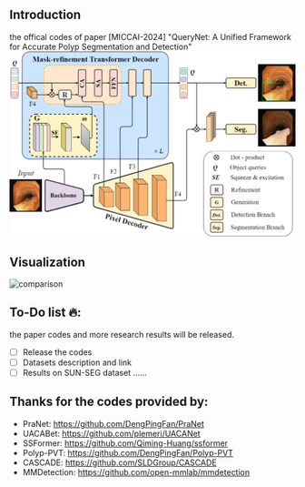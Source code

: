 ## Introduction
the offical codes of paper [MICCAI-2024] "QueryNet: A Unified Framework for Accurate Polyp Segmentation and Detection"
![query_net](/Figures/query_net.png "QueryNet")

## Visualization
![comparison](/Figures/comparison.png "comparison")

## To-Do list 🔥:
the paper codes and more research results will be released.
- [ ] Release the codes
- [ ] Datasets description and link
- [ ] Results on SUN-SEG dataset
......

## Thanks for the codes provided by:
- PraNet: https://github.com/DengPingFan/PraNet
- UACABet: https://github.com/plemeri/UACANet
- SSFormer: https://github.com/Qiming-Huang/ssformer
- Polyp-PVT: https://github.com/DengPingFan/Polyp-PVT
- CASCADE: https://github.com/SLDGroup/CASCADE
- MMDetection: https://github.com/open-mmlab/mmdetection

